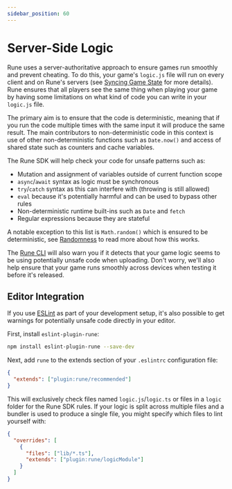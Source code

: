 ```yaml
---
sidebar_position: 60
---
```


# Server-Side Logic

Rune uses a server-authoritative approach to ensure games run smoothly and prevent cheating. To do this, your game's `logic.js` file will run on every client and on Rune's servers (see [Syncing Game State](../how-it-works/syncing-game-state) for more details). Rune ensures that all players see the same thing when playing your game by having some limitations on what kind of code you can write in your `logic.js` file.

The primary aim is to ensure that the code is deterministic, meaning that if you run the code multiple times with the same input it will produce the same result. The main contributors to non-deterministic code in this context is use of other non-deterministic functions such as `Date.now()` and access of shared state such as counters and cache variables.

The Rune SDK will help check your code for unsafe patterns such as:

- Mutation and assignment of variables outside of current function scope
- `async`/`await` syntax as logic must be synchronous
- `try`/`catch` syntax as this can interfere with  (throwing is still allowed)
- `eval` because it's potentially harmful and can be used to bypass other rules
- Non-deterministic runtime built-ins such as `Date` and `fetch`
- Regular expressions because they are stateful

A notable exception to this list is `Math.random()` which is ensured to be deterministic, see [Randomness](randomness.md) to read more about how this works.

The [Rune CLI](publishing/cli.md) will also warn you if it detects that your game logic seems to be using potentially unsafe code when uploading. Don't worry, we'll also help ensure that your game runs smoothly across devices when testing it before it's released.

## Editor Integration

If you use [ESLint](https://eslint.org/) as part of your development setup, it's also possible to get warnings for potentially unsafe code directly in your editor.

First, install `eslint-plugin-rune`:

```bash
npm install eslint-plugin-rune --save-dev
```

Next, add `rune` to the extends section of your `.eslintrc` configuration file:

```json
{
  "extends": ["plugin:rune/recommended"]
}
```

This will exclusively check files named `logic.js`/`logic.ts` or files in a `logic` folder for the Rune SDK rules. If your logic is split across multiple files and a bundler is used to produce a single file, you might specify which files to lint yourself with:

```json
{
  "overrides": [
    {
      "files": ["lib/*.ts"],
      "extends": ["plugin:rune/logicModule"]
    }
  ]
}
```
